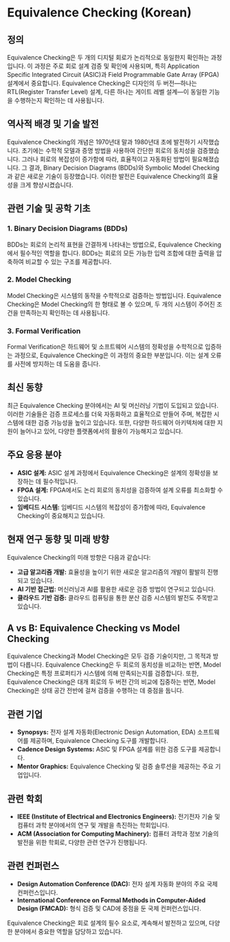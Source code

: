 # Equivalence Checking (Korean)

## 정의
Equivalence Checking은 두 개의 디지털 회로가 논리적으로 동일한지 확인하는 과정입니다. 이 과정은 주로 회로 설계 검증 및 확인에 사용되며, 특히 Application Specific Integrated Circuit (ASIC)과 Field Programmable Gate Array (FPGA) 설계에서 중요합니다. Equivalence Checking은 디자인의 두 버전—하나는 RTL(Register Transfer Level) 설계, 다른 하나는 게이트 레벨 설계—이 동일한 기능을 수행하는지 확인하는 데 사용됩니다.

## 역사적 배경 및 기술 발전
Equivalence Checking의 개념은 1970년대 말과 1980년대 초에 발전하기 시작했습니다. 초기에는 수학적 모델과 증명 방법을 사용하여 간단한 회로의 동치성을 검증했습니다. 그러나 회로의 복잡성이 증가함에 따라, 효율적이고 자동화된 방법이 필요해졌습니다. 그 결과, Binary Decision Diagrams (BDDs)와 Symbolic Model Checking과 같은 새로운 기술이 등장했습니다. 이러한 발전은 Equivalence Checking의 효율성을 크게 향상시켰습니다.

## 관련 기술 및 공학 기초

### 1. Binary Decision Diagrams (BDDs)
BDDs는 회로의 논리적 표현을 간결하게 나타내는 방법으로, Equivalence Checking에서 필수적인 역할을 합니다. BDDs는 회로의 모든 가능한 입력 조합에 대한 출력을 압축하여 비교할 수 있는 구조를 제공합니다.

### 2. Model Checking
Model Checking은 시스템의 동작을 수학적으로 검증하는 방법입니다. Equivalence Checking은 Model Checking의 한 형태로 볼 수 있으며, 두 개의 시스템이 주어진 조건을 만족하는지 확인하는 데 사용됩니다.

### 3. Formal Verification
Formal Verification은 하드웨어 및 소프트웨어 시스템의 정확성을 수학적으로 입증하는 과정으로, Equivalence Checking은 이 과정의 중요한 부분입니다. 이는 설계 오류를 사전에 방지하는 데 도움을 줍니다.

## 최신 동향
최근 Equivalence Checking 분야에서는 AI 및 머신러닝 기법이 도입되고 있습니다. 이러한 기술들은 검증 프로세스를 더욱 자동화하고 효율적으로 만들어 주며, 복잡한 시스템에 대한 검증 가능성을 높이고 있습니다. 또한, 다양한 하드웨어 아키텍처에 대한 지원이 늘어나고 있어, 다양한 플랫폼에서의 활용이 가능해지고 있습니다.

## 주요 응용 분야
- **ASIC 설계:** ASIC 설계 과정에서 Equivalence Checking은 설계의 정확성을 보장하는 데 필수적입니다.
- **FPGA 설계:** FPGA에서도 논리 회로의 동치성을 검증하여 설계 오류를 최소화할 수 있습니다.
- **임베디드 시스템:** 임베디드 시스템의 복잡성이 증가함에 따라, Equivalence Checking이 중요해지고 있습니다.

## 현재 연구 동향 및 미래 방향
Equivalence Checking의 미래 방향은 다음과 같습니다:
- **고급 알고리즘 개발:** 효율성을 높이기 위한 새로운 알고리즘의 개발이 활발히 진행되고 있습니다.
- **AI 기반 접근법:** 머신러닝과 AI를 활용한 새로운 검증 방법이 연구되고 있습니다.
- **클라우드 기반 검증:** 클라우드 컴퓨팅을 통한 분산 검증 시스템의 발전도 주목받고 있습니다.

## A vs B: Equivalence Checking vs Model Checking
Equivalence Checking과 Model Checking은 모두 검증 기술이지만, 그 목적과 방법이 다릅니다. Equivalence Checking은 두 회로의 동치성을 비교하는 반면, Model Checking은 특정 프로퍼티가 시스템에 의해 만족되는지를 검증합니다. 또한, Equivalence Checking은 대개 회로의 두 버전 간의 비교에 집중하는 반면, Model Checking은 상태 공간 전반에 걸쳐 검증을 수행하는 데 중점을 둡니다.

## 관련 기업
- **Synopsys:** 전자 설계 자동화(Electronic Design Automation, EDA) 소프트웨어를 제공하며, Equivalence Checking 도구를 개발합니다.
- **Cadence Design Systems:** ASIC 및 FPGA 설계를 위한 검증 도구를 제공합니다.
- **Mentor Graphics:** Equivalence Checking 및 검증 솔루션을 제공하는 주요 기업입니다.

## 관련 학회
- **IEEE (Institute of Electrical and Electronics Engineers):** 전기전자 기술 및 컴퓨터 과학 분야에서의 연구 및 개발을 촉진하는 학회입니다.
- **ACM (Association for Computing Machinery):** 컴퓨터 과학과 정보 기술의 발전을 위한 학회로, 다양한 관련 연구가 진행됩니다.

## 관련 컨퍼런스
- **Design Automation Conference (DAC):** 전자 설계 자동화 분야의 주요 국제 컨퍼런스입니다.
- **International Conference on Formal Methods in Computer-Aided Design (FMCAD):** 형식 검증 및 CAD에 중점을 둔 국제 컨퍼런스입니다.

Equivalence Checking은 회로 설계의 필수 요소로, 계속해서 발전하고 있으며, 다양한 분야에서 중요한 역할을 담당하고 있습니다.